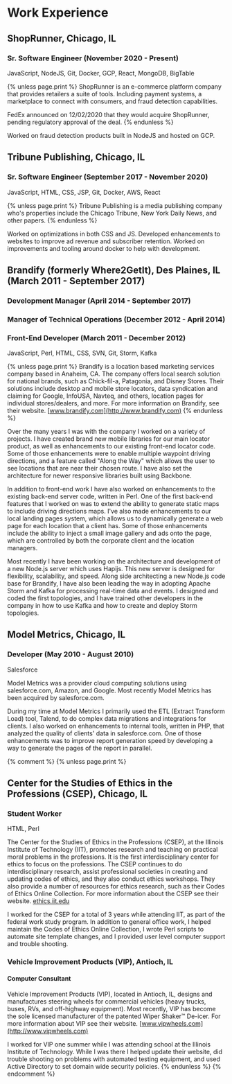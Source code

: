 Work Experience
===============

## ShopRunner, Chicago, IL

### Sr. Software Engineer (November 2020 - Present)

JavaScript, NodeJS, Git, Docker, GCP, React, MongoDB, BigTable

{% unless page.print %}
ShopRunner is an e-commerce platform company that provides retailers a suite of tools. Including payment systems, a marketplace to connect with consumers, and fraud detection capabilities.

FedEx announced on 12/02/2020 that they would acquire ShopRunner, pending regulatory approval of the deal.
{% endunless %}

Worked on fraud detection products built in NodeJS and hosted on GCP.

## Tribune Publishing, Chicago, IL

### Sr. Software Engineer (September 2017 - November 2020)

JavaScript, HTML, CSS, JSP, Git, Docker, AWS, React

{% unless page.print %}
Tribune Publishing is a media publishing company who's properties include the Chicago Tribune, New York Daily News, and other papers.
{% endunless %}

Worked on optimizations in both CSS and JS. Developed enhancements to websites to improve ad revenue and subscriber retention. Worked on improvements and tooling around docker to help with development.

## Brandify (formerly Where2GetIt), Des Plaines, IL (March 2011 - September 2017)

### Development Manager (April 2014 - September 2017)

### Manager of Technical Operations (December 2012 - April 2014)

### Front-End Developer (March 2011 - December 2012)

JavaScript, Perl, HTML, CSS, SVN, Git, Storm, Kafka

{% unless page.print %}
Brandify is a location based marketing services company based in Anaheim, CA. The company offers local search solution for national brands, such as Chick-fil-a, Patagonia, and Disney Stores. Their solutions include desktop and mobile store locators, data syndication and claiming for Google, InfoUSA, Navteq, and others, location pages for individual stores/dealers, and more.
For more information on Brandify, see their website. [www.brandify.com](http://www.brandify.com)
{% endunless %}

Over the many years I was with the company I worked on a variety of projects. I have created brand new mobile libraries for our main locator product, as well as enhancements to our existing front-end locator code. Some of those enhancements were to enable multiple waypoint driving directions, and a feature called "Along the Way" which allows the user to see locations that are near their chosen route. I have also set the architecture for newer responsive libraries built using Backbone.

In addition to front-end work I have also worked on enhancements to the existing back-end server code, written in Perl. One of the first back-end features that I worked on was to extend the ability to generate static maps to include driving directions maps. I've also made enhancements to our local landing pages system, which allows us to dynamically generate a web page for each location that a client has. Some of those enhancements include the ability to inject a small image gallery and ads onto the page, which are controlled by both the corporate client and the location managers.

Most recently I have been working on the architecture and development of a new Node.js server which uses Hapijs. This new server is designed for flexibility, scalability, and speed. Along side architecting a new Node.js code base for Brandify, I have also been leading the way in adopting Apache Storm and Kafka for processing real-time data and events. I designed and coded the first topologies, and I have trained other developers in the company in how to use Kafka and how to create and deploy Storm topologies.

## Model Metrics, Chicago, IL

### Developer (May 2010 - August 2010)

Salesforce

Model Metrics was a provider cloud computing solutions using salesforce.com, Amazon, and Google. Most recently Model Metrics has been acquired by salesforce.com.

During my time at Model Metrics I primarily used the ETL (Extract Transform Load) tool, Talend, to do complex data migrations and integrations for clients. I also worked on enhancements to internal tools, written in PHP, that analyzed the quality of clients' data in salesforce.com. One of those enhancements was to improve report generation speed by developing a way to generate the pages of the report in parallel.

{% comment %}
{% unless page.print %}
## Center for the Studies of Ethics in the Professions (CSEP), Chicago, IL

### Student Worker

HTML, Perl

The Center for the Studies of Ethics in the Professions (CSEP), at the Illinois Institute of Technology (IIT), promotes research and teaching on practical moral problems in the professions. It is the first interdisciplinary center for ethics to focus on the professions. The CSEP continues to do interdisciplinary research, assist professional societies in creating and updating codes of ethics, and they also conduct ethics workshops. They also provide a number of resources for ethics research, such as their Codes of Ethics Online Collection. For more information about the CSEP see their website. [ethics.iit.edu](http://ethics.iit.edu)

I worked for the CSEP for a total of 3 years while attending IIT, as part of the federal work study program. In addition to general office work, I helped maintain the Codes of Ethics Online Collection, I wrote Perl scripts to automate site template changes, and I provided user level computer support and trouble shooting.

### Vehicle Improvement Products (VIP), Antioch, IL

#### Computer Consultant

Vehicle Improvement Products (VIP), located in Antioch, IL, designs and manufactures steering wheels for commercial vehicles (heavy trucks, buses, RVs, and off-highway equipment). Most recently, VIP has become the sole licensed manufacturer of the patented Wiper Shaker™ De-icer. For more information about VIP see their website. [www.vipwheels.com](http://www.vipwheels.com)

I worked for VIP one summer while I was attending school at the Illinois Institute of Technology. While I was there I helped update their website, did trouble shooting on problems with automated testing equipment, and used Active Directory to set domain wide security policies.
{% endunless %}
{% endcomment %}